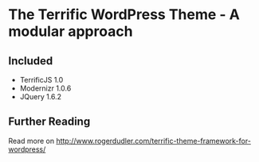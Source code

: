 # The Terrific WordPress Theme - A modular approach

## Included
* TerrificJS 1.0
* Modernizr 1.0.6
* JQuery 1.6.2

## Further Reading
Read more on http://www.rogerdudler.com/terrific-theme-framework-for-wordpress/
